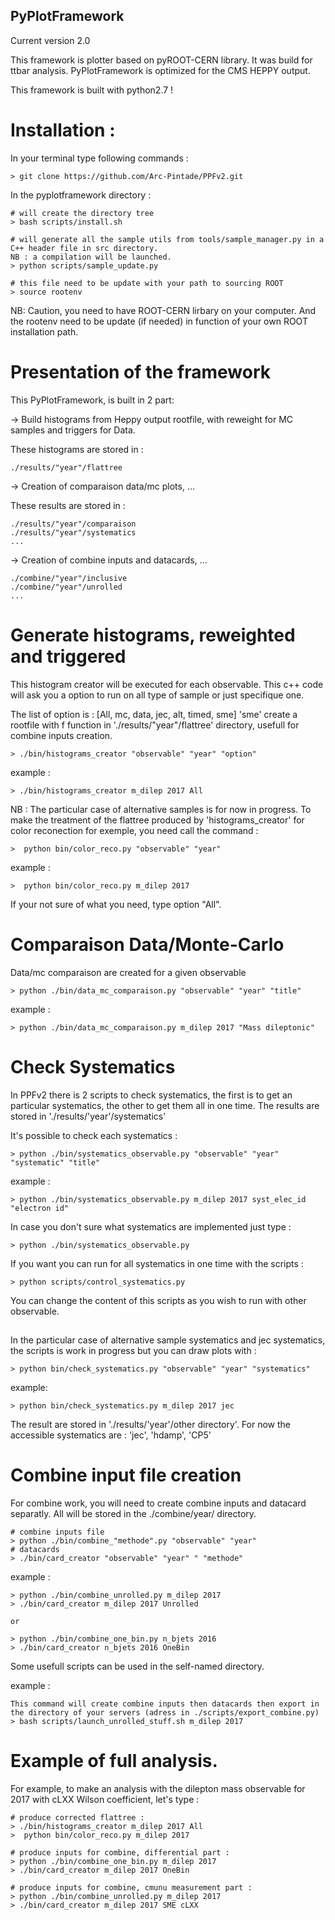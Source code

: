 
##   PyPlotFramework

Current version 2.0

This framework is plotter based on pyROOT-CERN library. It was build for ttbar analysis.
PyPlotFramework is optimized for the CMS HEPPY output.

This framework is built with python2.7 !

# Installation :

In your terminal type following commands : 

    > git clone https://github.com/Arc-Pintade/PPFv2.git

In the pyplotframework directory :

    # will create the directory tree 
    > bash scripts/install.sh

    # will generate all the sample utils from tools/sample_manager.py in a C++ header file in src directory. 
    NB : a compilation will be launched.
    > python scripts/sample_update.py

    # this file need to be update with your path to sourcing ROOT
    > source rootenv

NB: Caution, you need to have ROOT-CERN lirbary on your computer. And the rootenv 
need to be update (if needed) in function of your own ROOT installation path.


# Presentation of the framework 

This PyPlotFramework, is built in 2 part: 

  -> Build histograms from Heppy output rootfile, with reweight for MC samples and 
  triggers for Data. 

  These histograms are stored in :

    ./results/"year"/flattree

  -> Creation of comparaison data/mc plots, ...

  These results are stored in :

    ./results/"year"/comparaison
    ./results/"year"/systematics
    ...

  -> Creation of combine inputs and datacards, ...
    
    ./combine/"year"/inclusive
    ./combine/"year"/unrolled
    ...

# Generate histograms, reweighted and triggered

This histogram creator will be executed for each observable. This c++ code will ask you a option to run on all type of sample or just specifique one.

The list of option is : [All, mc, data, jec, alt, timed, sme]
'sme' create a rootfile with f function in './results/"year"/flattree' directory, usefull for combine inputs creation.

    > ./bin/histograms_creator "observable" "year" "option"

example : 

    > ./bin/histograms_creator m_dilep 2017 All

NB : The particular case of alternative samples is for now in progress.
To make the treatment of the flattree produced by 'histograms_creator' for color reconection for exemple, you need call the command :

    >  python bin/color_reco.py "observable" "year"

example :

    >  python bin/color_reco.py m_dilep 2017


If your not sure of what you need, type option "All".

# Comparaison Data/Monte-Carlo

Data/mc comparaison are created for a given observable

    > python ./bin/data_mc_comparaison.py "observable" "year" "title"

example : 

    > python ./bin/data_mc_comparaison.py m_dilep 2017 "Mass dileptonic"

# Check Systematics

In PPFv2 there is 2 scripts to check systematics, the first is to get an particular systematics, the other to get them all in one time. The results are stored in './results/'year'/systematics'

It's possible to check each systematics : 

    > python ./bin/systematics_observable.py "observable" "year" "systematic" "title"

example : 

    > python ./bin/systematics_observable.py m_dilep 2017 syst_elec_id "electron id"

In case you don't sure what systematics are implemented just type :

    > python ./bin/systematics_observable.py

If you want you can run for all systematics in one time with the scripts :

    > python scripts/control_systematics.py

You can change the content of this scripts as you wish to run with other observable.

##

In the particular case of alternative sample systematics and jec systematics, the scripts is work in progress but you can draw plots with : 

    > python bin/check_systematics.py "observable" "year" "systematics"

example: 

    > python bin/check_systematics.py m_dilep 2017 jec

The result are stored in './results/'year'/other directory'. For now the accessible systematics are : 'jec', 'hdamp', 'CP5'

# Combine input file creation 

For combine work, you will need to create combine inputs and datacard separatly.
All will be stored in the ./combine/year/ directory.

    # combine inputs file
    > python ./bin/combine_"methode".py "observable" "year" 
    # datacards
    > ./bin/card_creator "observable" "year" " "methode"

example :

    > python ./bin/combine_unrolled.py m_dilep 2017 
    > ./bin/card_creator m_dilep 2017 Unrolled

    or 

    > python ./bin/combine_one_bin.py n_bjets 2016 
    > ./bin/card_creator n_bjets 2016 OneBin

Some usefull scripts can be used in the self-named directory. 

example : 

    This command will create combine inputs then datacards then export in the directory of your servers (adress in ./scripts/export_combine.py)
    > bash scripts/launch_unrolled_stuff.sh m_dilep 2017

# Example of full analysis.

For example, to make an analysis with the dilepton mass observable for 2017 with cLXX Wilson coefficient, let's type : 

    # produce corrected flattree :
    > ./bin/histograms_creator m_dilep 2017 All
    >  python bin/color_reco.py m_dilep 2017

    # produce inputs for combine, differential part :
    > python ./bin/combine_one_bin.py m_dilep 2017 
    > ./bin/card_creator m_dilep 2017 OneBin
    
    # produce inputs for combine, cmunu measurement part :
    > python ./bin/combine_unrolled.py m_dilep 2017 
    > ./bin/card_creator m_dilep 2017 SME cLXX

